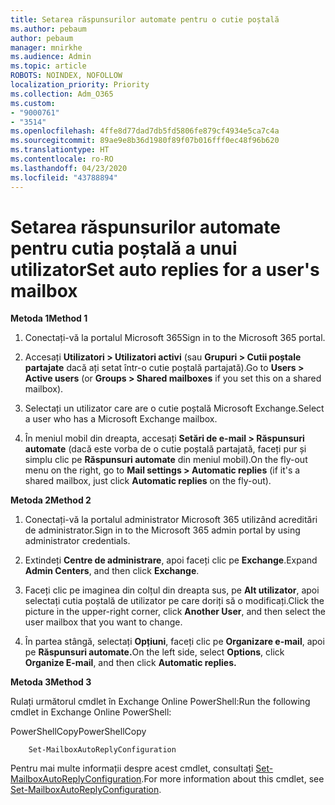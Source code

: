 ```yaml
---
title: Setarea răspunsurilor automate pentru o cutie poștală
ms.author: pebaum
author: pebaum
manager: mnirkhe
ms.audience: Admin
ms.topic: article
ROBOTS: NOINDEX, NOFOLLOW
localization_priority: Priority
ms.collection: Adm_O365
ms.custom:
- "9000761"
- "3514"
ms.openlocfilehash: 4ffe8d77dad7db5fd5806fe879cf4934e5ca7c4a
ms.sourcegitcommit: 89ae9e8b36d1980f89f07b016fff0ec48f96b620
ms.translationtype: HT
ms.contentlocale: ro-RO
ms.lasthandoff: 04/23/2020
ms.locfileid: "43788894"
---
```

# <a name="set-auto-replies-for-a-users-mailbox"></a><span data-ttu-id="e5997-102">Setarea răspunsurilor automate pentru cutia poștală a unui utilizator</span><span class="sxs-lookup"><span data-stu-id="e5997-102">Set auto replies for a user's mailbox</span></span>

<span data-ttu-id="e5997-103">**Metoda 1**</span><span class="sxs-lookup"><span data-stu-id="e5997-103">**Method 1**</span></span>

1. <span data-ttu-id="e5997-104">Conectați-vă la portalul Microsoft 365</span><span class="sxs-lookup"><span data-stu-id="e5997-104">Sign in to the Microsoft 365 portal.</span></span>

2. <span data-ttu-id="e5997-105">Accesați **Utilizatori > Utilizatori activi** (sau **Grupuri > Cutii poștale partajate** dacă ați setat într-o cutie poștală partajată).</span><span class="sxs-lookup"><span data-stu-id="e5997-105">Go to **Users > Active users** (or **Groups > Shared mailboxes** if you set this on a shared mailbox).</span></span>

3. <span data-ttu-id="e5997-106">Selectați un utilizator care are o cutie poștală Microsoft Exchange.</span><span class="sxs-lookup"><span data-stu-id="e5997-106">Select a user who has a Microsoft Exchange mailbox.</span></span>

4. <span data-ttu-id="e5997-107">În meniul mobil din dreapta, accesați **Setări de e-mail > Răspunsuri automate** (dacă este vorba de o cutie poștală partajată, faceți pur și simplu clic pe **Răspunsuri automate** din meniul mobil).</span><span class="sxs-lookup"><span data-stu-id="e5997-107">On the fly-out menu on the right, go to **Mail settings > Automatic replies** (if it's a shared mailbox, just click **Automatic replies** on the fly-out).</span></span>

<span data-ttu-id="e5997-108">**Metoda 2**</span><span class="sxs-lookup"><span data-stu-id="e5997-108">**Method 2**</span></span>

1. <span data-ttu-id="e5997-109">Conectați-vă la portalul administrator Microsoft 365 utilizând acreditări de administrator.</span><span class="sxs-lookup"><span data-stu-id="e5997-109">Sign in to the Microsoft 365 admin portal by using administrator credentials.</span></span>

2. <span data-ttu-id="e5997-110">Extindeți **Centre de administrare**, apoi faceți clic pe **Exchange**.</span><span class="sxs-lookup"><span data-stu-id="e5997-110">Expand **Admin Centers**, and then click **Exchange**.</span></span>

3. <span data-ttu-id="e5997-111">Faceți clic pe imaginea din colțul din dreapta sus, pe **Alt utilizator**, apoi selectați cutia poștală de utilizator pe care doriți să o modificați.</span><span class="sxs-lookup"><span data-stu-id="e5997-111">Click the picture in the upper-right corner, click **Another User**, and then select the user mailbox that you want to change.</span></span>

4. <span data-ttu-id="e5997-112">În partea stângă, selectați **Opțiuni**, faceți clic pe **Organizare e-mail**, apoi pe **Răspunsuri automate.**</span><span class="sxs-lookup"><span data-stu-id="e5997-112">On the left side, select **Options**, click **Organize E-mail**, and then click **Automatic replies.**</span></span>

<span data-ttu-id="e5997-113">**Metoda 3**</span><span class="sxs-lookup"><span data-stu-id="e5997-113">**Method 3**</span></span>

<span data-ttu-id="e5997-114">Rulați următorul cmdlet în Exchange Online PowerShell:</span><span class="sxs-lookup"><span data-stu-id="e5997-114">Run the following cmdlet in Exchange Online PowerShell:</span></span>

<span data-ttu-id="e5997-115">PowerShellCopy</span><span class="sxs-lookup"><span data-stu-id="e5997-115">PowerShellCopy</span></span>

```
    Set-MailboxAutoReplyConfiguration
```

<span data-ttu-id="e5997-116">Pentru mai multe informații despre acest cmdlet, consultați [Set-MailboxAutoReplyConfiguration](https://docs.microsoft.com/powershell/module/exchange/mailboxes/set-mailboxautoreplyconfiguration).</span><span class="sxs-lookup"><span data-stu-id="e5997-116">For more information about this cmdlet, see [Set-MailboxAutoReplyConfiguration](https://docs.microsoft.com/powershell/module/exchange/mailboxes/set-mailboxautoreplyconfiguration).</span></span>
